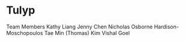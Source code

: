 # Tulyp 

Team Members
Kathy Liang	
Jenny Chen 
Nicholas Osborne Hardison-Moschopoulos 
Tae Min (Thomas) Kim 
Vishal Goel						
